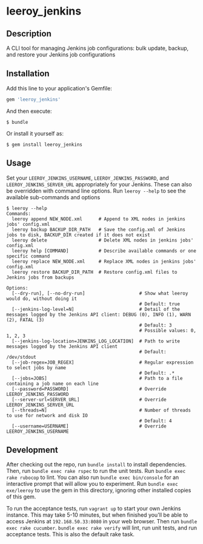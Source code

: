 # leeroy_jenkins

## Description
A CLI tool for managing Jenkins job configurations: bulk update, backup, and restore your Jenkins job configurations

## Installation

Add this line to your application's Gemfile:

```ruby
gem 'leeroy_jenkins'
```

And then execute:

    $ bundle

Or install it yourself as:

    $ gem install leeroy_jenkins

## Usage

Set your `LEEROY_JENKINS_USERNAME`, `LEEROY_JENKINS_PASSWORD`, and `LEEROY_JENKINS_SERVER_URL` appropriately for your Jenkins. These can also be overridden with command line options. Run `leeroy --help` to see the available sub-commands and options

    $ leeroy --help
    Commands:
      leeroy append NEW_NODE.xml      # Append to XML nodes in jenkins jobs' config.xml
      leeroy backup BACKUP_DIR_PATH   # Save the config.xml of Jenkins jobs to disk, BACKUP_DIR created if it does not exist
      leeroy delete                   # Delete XML nodes in jenkins jobs' config.xml
      leeroy help [COMMAND]           # Describe available commands or one specific command
      leeroy replace NEW_NODE.xml     # Replace XML nodes in jenkins jobs' config.xml
      leeroy restore BACKUP_DIR_PATH  # Restore config.xml files to Jenkins jobs from backups

    Options:
      [--dry-run], [--no-dry-run]                    # Show what leeroy would do, without doing it
                                                     # Default: true
      [--jenkins-log-level=N]                        # Detail of the messages logged by the Jenkins API client: DEBUG (0), INFO (1), WARN (2), FATAL (3)
                                                     # Default: 3
                                                     # Possible values: 0, 1, 2, 3
      [--jenkins-log-location=JENKINS_LOG_LOCATION]  # Path to write messages logged by the Jenkins API client
                                                     # Default: /dev/stdout
      [--job-regex=JOB_REGEX]                        # Regular expression to select jobs by name
                                                     # Default: .*
      [--jobs=JOBS]                                  # Path to a file containing a job name on each line
      [--password=PASSWORD]                          # Override LEEROY_JENKINS_PASSWORD
      [--server-url=SERVER_URL]                      # Override LEEROY_JENKINS_SERVER_URL
      [--threads=N]                                  # Number of threads to use for network and disk IO
                                                     # Default: 4
      [--username=USERNAME]                          # Override LEEROY_JENKINS_USERNAME

## Development

After checking out the repo, run `bundle install` to install dependencies. Then, run `bundle exec rake rspec` to run the unit tests. Run `bundle exec rake rubocop` to lint. You can also run `bundle exec bin/console` for an interactive prompt that will allow you to experiment. Run `bundle exec exe/leeroy` to use the gem in this directory, ignoring other installed copies of this gem.

To run the acceptance tests, run `vagrant up` to start your own Jenkins instance. This may take 5-10 minutes, but when finished you'll be able to access Jenkins at `192.168.50.33:8080` in your web browser. Then run `bundle exec rake cucumber`. `bundle exec rake verify` will lint, run unit tests, and run acceptance tests. This is also the default rake task.

